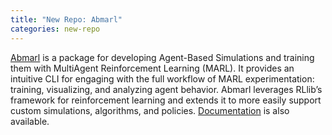 ```yaml
---
title: "New Repo: Abmarl"
categories: new-repo
---
```


[Abmarl](https://github.com/LLNL/Abmarl) is a package for developing Agent-Based Simulations and training them with MultiAgent Reinforcement Learning (MARL). It provides an intuitive CLI for engaging with the full workflow of MARL experimentation: training, visualizing, and analyzing agent behavior. Abmarl leverages RLlib’s framework for reinforcement learning and extends it to more easily support custom simulations, algorithms, and policies. [Documentation](https://abmarl.readthedocs.io/en/latest/index.html) is also available.
